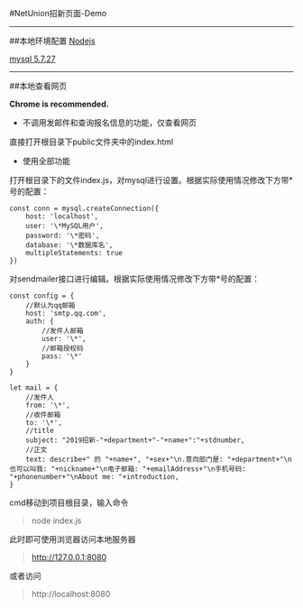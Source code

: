 #NetUnion招新页面-Demo
***
##本地环境配置
[Nodejs](http://nodejs.cn/)

[mysql 5.7.27](https://dev.mysql.com/downloads/windows/installer/5.7.html)
***
##本地查看网页

**Chrome is recommended.**

+ 不调用发邮件和查询报名信息的功能，仅查看网页

直接打开根目录下public文件夹中的index.html

+ 使用全部功能

打开根目录下的文件index.js，对mysql进行设置。根据实际使用情况修改下方带\*号的配置：
    
    const conn = mysql.createConnection({
        host: 'localhost',
        user: '\*MySQL用户',
        password: '\*密码',
        database: '\*数据库名',
        multipleStatements: true
    })


对sendmailer接口进行编辑。根据实际使用情况修改下方带\*号的配置：
    
    const config = {
        //默认为qq邮箱
        host: 'smtp.qq.com',
        auth: {
            //发件人邮箱
            user: '\*', 
            //邮箱授权码
            pass: '\*'  
        }
    }

    let mail = {
        //发件人
        from: '\*',
        //收件邮箱
        to: '\*',
        //title
        subject: "2019招新-"+department+"-"+name+":"+stdnumber,
        //正文
        text: describe+" 的 "+name+", "+sex+"\n.意向部门是: "+department+"\n也可以叫我: "+nickname+"\n电子邮箱: "+emailAddress+"\n手机号码: "+phonenumber+"\nAbout me: "+introduction,
    }

cmd移动到项目根目录，输入命令

>node index.js

此时即可使用浏览器访问本地服务器

>http://127.0.0.1:8080

或者访问
>http://localhost:8080

